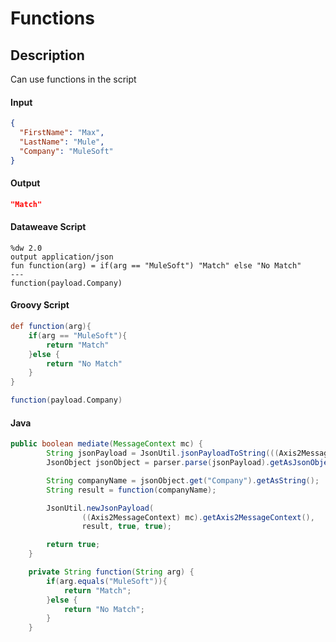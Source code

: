 # Functions

## Description

Can use functions in the script

#### Input
``` json
{
  "FirstName": "Max",
  "LastName": "Mule",
  "Company": "MuleSoft"
}
```
#### Output

``` json
"Match"
```

#### Dataweave Script

```
%dw 2.0
output application/json
fun function(arg) = if(arg == "MuleSoft") "Match" else "No Match"
---
function(payload.Company)
```

#### Groovy Script

``` groovy
def function(arg){
    if(arg == "MuleSoft"){
        return "Match"
    }else {
        return "No Match"
    }
}

function(payload.Company)
```
#### Java

```java
public boolean mediate(MessageContext mc) {
        String jsonPayload = JsonUtil.jsonPayloadToString(((Axis2MessageContext) mc).getAxis2MessageContext());
        JsonObject jsonObject = parser.parse(jsonPayload).getAsJsonObject();

        String companyName = jsonObject.get("Company").getAsString();
        String result = function(companyName);

        JsonUtil.newJsonPayload(
                ((Axis2MessageContext) mc).getAxis2MessageContext(),
                result, true, true);

        return true;
    }

    private String function(String arg) {
        if(arg.equals("MuleSoft")){
            return "Match";
        }else {
            return "No Match";
        }
    }
```